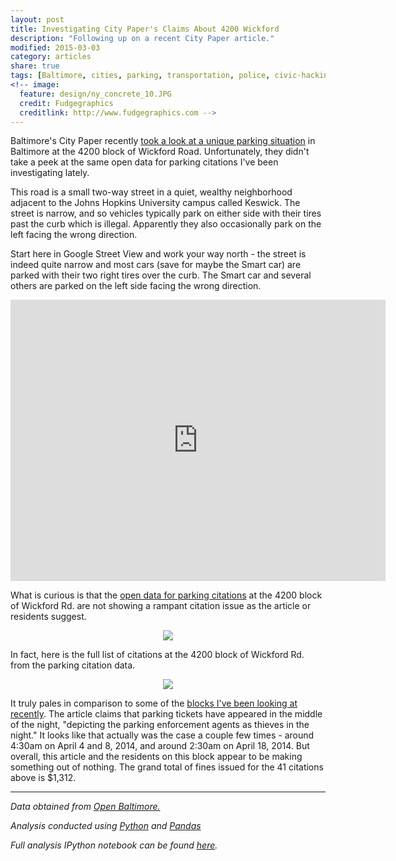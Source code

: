 ```yaml
---
layout: post
title: Investigating City Paper's Claims About 4200 Wickford
description: "Following up on a recent City Paper article."
modified: 2015-03-03
category: articles
share: true
tags: [Baltimore, cities, parking, transportation, police, civic-hacking, data-journalism]
<!-- image:
  feature: design/ny_concrete_10.JPG
  credit: Fudgegraphics
  creditlink: http://www.fudgegraphics.com -->
---
```


Baltimore's City Paper recently <a href='http://www.citypaper.com/news/mobtownbeat/bcp-victims-of-a-unique-baltimore-parking-problem-fight-the-law-and-the-law-wins-20141216,0,5288351.story'>took a look at a unique parking situation</a> in Baltimore at the 4200 block of Wickford Road.  Unfortunately, they didn't take a peek at the same open data for parking citations I've been investigating lately.

This road is a small two-way street in a quiet, wealthy neighborhood adjacent to the Johns Hopkins University campus called Keswick.  The street is narrow, and so vehicles typically park on either side with their tires past the curb which is illegal.  Apparently they also occasionally park on the left facing the wrong direction.  

Start here in Google Street View and work your way north - the street is indeed quite narrow and most cars (save for maybe the Smart car) are parked with their two right tires over the curb.  The Smart car and several others are parked on the left side facing the wrong direction.

<center>
<iframe src="https://www.google.com/maps/embed?pb=!1m0!3m2!1sen!2sus!4v1425404187666!6m8!1m7!1sgYu398RNv4HjfPUXZxCNiQ!2m2!1d39.339469!2d-76.627132!3f28.763235779444777!4f-26.84351693465949!5f0.7820865974627469" width="600" height="450" frameborder="0" style="border:0"></iframe>
</center>

What is curious is that the <a href='https://data.baltimorecity.gov/Transportation/Parking-Citations/n4ma-fj3m'>open data for parking citations</a> at the 4200 block of Wickford Rd. are not showing a rampant citation issue as the article or residents suggest.

<center>
<figure>
  <a href='{{ site.url }}/images/2015-03/4200_Wickford.png'><img src='{{ site.url }}/images/2015-03/4200_Wickford.png'></a>
</figure>
</center>

In fact, here is the full list of citations at the 4200 block of Wickford Rd. from the parking citation data.

<center>
<figure>
  <a href='{{ site.url }}/images/2015-03/4200_Wickford_Citation_Table.png'><img src='{{ site.url }}/images/2015-03/4200_Wickford_Citation_Table.png'></a>
</figure>
</center>

It truly pales in comparison to some of the <a href='{{ site.url }}/articles/Rapid-Increase-In-Citations/'>blocks I've been looking at recently</a>.  The article claims that parking tickets have appeared in the middle of the night, "depicting the parking enforcement agents as thieves in the night."  It looks like that actually was the case a couple few times - around 4:30am on April 4 and 8, 2014, and around 2:30am on April 18, 2014.  But overall, this article and the residents on this block appear to be making something out of nothing.  The grand total of fines issued for the 41 citations above is $1,312.

---
*Data obtained from <a href='http://data.baltimorecity.gov/'>Open Baltimore.</a>*

*Analysis conducted using <a href='http://www.python.org'>Python</a> and <a href='http://pandas.pydata.org'>Pandas</a>*

*Full analysis IPython notebook can be found <a href='http://nbviewer.ipython.org/github/jtelszasz/baltimore_citations/blob/master/citation_analysis.ipynb'>here</a>.*

<script>
  (function(i,s,o,g,r,a,m){i['GoogleAnalyticsObject']=r;i[r]=i[r]||function(){
  (i[r].q=i[r].q||[]).push(arguments)},i[r].l=1*new Date();a=s.createElement(o),
  m=s.getElementsByTagName(o)[0];a.async=1;a.src=g;m.parentNode.insertBefore(a,m)
  })(window,document,'script','//www.google-analytics.com/analytics.js','ga');

  ga('create', 'UA-58835878-1', 'auto');
  ga('send', 'pageview');

</script>
